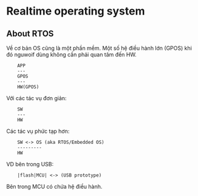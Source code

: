 # Realtime operating system
## About RTOS

Về cơ bản OS cũng là một phần mềm. Một số hệ điều hành lớn (GPOS) khi đó nguwoif dùng không cần phải quan tâm đến HW. 
```text
    APP
    ---
    GPOS
    ---
    HW(GPOS)
```
Với các tác vụ đơn giản:
```
    SW
    ---
    HW
```
Các tác vụ phức tạp hơn:
```
    SW <-> OS (aka RTOS/Embedded OS)
    ---------
    HW
```
VD bên trong USB:
```
    |flash|MCU| <-> (USB prototype)
```
Bên trong MCU có chứa hệ điều hành.

